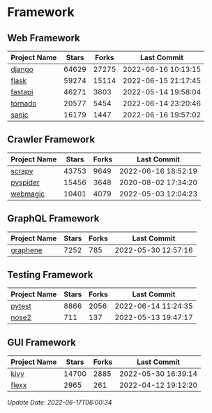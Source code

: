 # Framework

## Web Framework
| Project Name | Stars | Forks | Last Commit |
| ------------ | ----- | ----- | ----------- |
| [django](https://github.com/django/django) | 64629 | 27275 | 2022-06-16 10:13:15 |
| [flask](https://github.com/pallets/flask) | 59274 | 15114 | 2022-06-15 21:17:45 |
| [fastapi](https://github.com/tiangolo/fastapi) | 46271 | 3603 | 2022-05-14 19:58:04 |
| [tornado](https://github.com/tornadoweb/tornado) | 20577 | 5454 | 2022-06-14 23:20:46 |
| [sanic](https://github.com/sanic-org/sanic) | 16179 | 1447 | 2022-06-16 19:57:02 |

## Crawler Framework
| Project Name | Stars | Forks | Last Commit |
| ------------ | ----- | ----- | ----------- |
| [scrapy](https://github.com/scrapy/scrapy) | 43753 | 9649 | 2022-06-16 18:52:19 |
| [pyspider](https://github.com/binux/pyspider) | 15456 | 3648 | 2020-08-02 17:34:20 |
| [webmagic](https://github.com/code4craft/webmagic) | 10401 | 4079 | 2022-05-03 12:04:23 |

## GraphQL Framework
| Project Name | Stars | Forks | Last Commit |
| ------------ | ----- | ----- | ----------- |
| [graphene](https://github.com/graphql-python/graphene) | 7252 | 785 | 2022-05-30 12:57:16 |

## Testing Framework
| Project Name | Stars | Forks | Last Commit |
| ------------ | ----- | ----- | ----------- |
| [pytest](https://github.com/pytest-dev/pytest) | 8866 | 2056 | 2022-06-14 11:24:35 |
| [nose2](https://github.com/nose-devs/nose2) | 711 | 137 | 2022-05-13 19:47:17 |

## GUI Framework
| Project Name | Stars | Forks | Last Commit |
| ------------ | ----- | ----- | ----------- |
| [kivy](https://github.com/kivy/kivy) | 14700 | 2885 | 2022-05-30 16:39:14 |
| [flexx](https://github.com/flexxui/flexx) | 2965 | 261 | 2022-04-12 19:12:20 |

*Update Date: 2022-06-17T06:00:34*